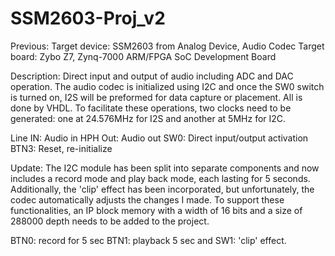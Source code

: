 # SSM2603-Proj_v2

Previous:
Target device: SSM2603 from Analog Device, Audio Codec Target board: Zybo Z7, Zynq-7000 ARM/FPGA SoC Development Board

Description: Direct input and output of audio including ADC and DAC operation. The audio codec is initialized using I2C and once the SW0 switch is turned on, I2S will be preformed for data capture or placement. All is done by VHDL. To facilitate these operations, two clocks need to be generated: one at 24.576MHz for I2S and another at 5MHz for I2C.

Line IN: Audio in HPH Out: Audio out SW0: Direct input/output activation BTN3: Reset, re-initialize

Update:
The I2C module has been split into separate components and now includes a record mode and play back mode, each lasting for 5 seconds. Additionally, the 'clip' effect has been incorporated, but unfortunately, the codec automatically adjusts the changes I made. To support these functionalities, an IP block memory with a width of 16 bits and a size of 288000 depth needs to be added to the project.

BTN0: record for 5 sec BTN1: playback 5 sec and SW1: 'clip' effect.
